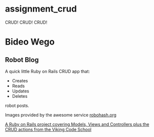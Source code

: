 # assignment_crud
CRUD! CRUD! CRUD!

# Bideo Wego

## Robot Blog

A quick little Ruby on Rails CRUD app that:

* Creates
* Reads
* Updates
* Deletes

robot posts.

Images provided by the awesome service [robohash.org](http://robohash.org)


[A Ruby on Rails project covering Models, Views and Controllers plus the CRUD actions from the Viking Code School](http://www.vikingcodeschool.com)
